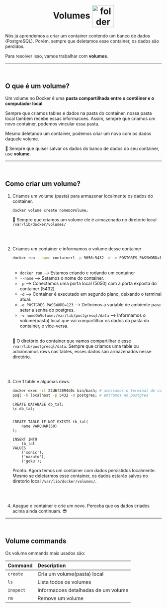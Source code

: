 <!-- title -->
<h1 align="center">
    <span>Volumes</span>
    <img src="https://cdn2.iconfinder.com/data/icons/free-simple-line-mix/48/45-File-Document-share-1024.png" alt="folder icon" width="70px" align="center">
</h1>

Nós já aprendemos a criar um container contendo um banco de dados (PostgreSQL). Porém, sempre que deletamos esse container, os dados são perdidos.

Para resolver isso, vamos trabalhar com **volumes**.

<hr>
<br>

## O que é um volume?

Um volume no Docker é uma **pasta compartilhada entre o contêiner e o computador local**. 

Sempre que criamos tables e dados na pasta do container, nossa pasta local também recebe essas informacoes. Assim, sempre que criamos um novo container, podemos vincular essa pasta.

Mesmo deletando um container, podemos criar um novo com os dados daquele volume.



📖 Sempre que quiser salvar os dados do banco de dados do seu container, use **volume**.

<hr>
<br>

## Como criar um volume?

1. Criamos um volume (pasta) para armazenar localmente os dados do container.

    ```bash
    docker volume create nomeDoVolume;
    ```

    📖 Sempre que criamos um volume ele é armazenado no diretório local `/var/lib/docker/volumes/`

<br>
<br>

2. Criamos um container e informamos o volume desse container

    ```bash
    docker run --name container1 -p 5050:5432 -d -e POSTGRES_PASSWORD=123 -v nomeDoVolume:/var/lib/postgresql/data a2be859aeae5;
    ```

    <br>

    - `docker run` --> Estamos criando e rodando um container
    - `--name` --> Setamos o nome do container.
    - `-p` --> Conectamos uma porta local (5050) com a porta exposta do container (5432).
    - `-d` --> Container é executado em segundo plano, deixando o terminal atual.
    - `-e POSTGRES_PASSWORD=123` --> Definimos a variable de ambiente para setar a senha do postgres.
    - `-v nomeDoVolume:/var/lib/postgresql/data` --> Informamos o volume(pasta) local que vai compartilhar os dados da pasta do container, e vice-versa.

    <br>

    📖 O diretório do container que vamos compartilhar é esse `/var/lib/postgresql/data`. Sempre que criamos uma table ou adicionamos rows nas tables, esses dados são armazenados nesse diretório. 

<br>
<br>

3. Crie 1 table e algumas rows.

    ```bash
    docker exec -it 22d6f2094d0c bin/bash; # acessamos o terminal do container
    psql -h localhost -p 5432 -U postgres; # entramos no postgres
    ```

    ```postgres
    CREATE DATABASE db_tal;
    \c db_tal;


    CREATE TABLE IF NOT EXISTS tb_tal(
        name VARCHAR(50)
    );
    ```

    ```postgres
    INSERT INTO
        tb_tal
    VALUES
        ('sonic'),
        ('naruto'),
        ('goku');
    ```

    Pronto. Agora temos um container com dados persistidos localmente. Mesmo se deletarmos esse container, os dados estarão salvos no diretorio local `/var/lib/docker/volumes/`.

<br>
<br>

4. Apague o container e crie um novo. Perceba que os dados criados acima ainda continuam. 😎 

<hr>
<br>

## Volume commands

Os volume ommands mais usados são:


| Command   | Description                         |
| :---      | :---                                |
| `create`  | Cria um volume(pasta) local         |
| `ls`      | Lista todos os volumes              |
| `inspect` | Informacoes detalhadas de um volume |
| `rm`      | Remove um volume                    |

